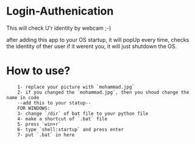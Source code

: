 # Login-Authenication
This will check U'r identity by webcam ;-)


after adding this app to your OS startup, it will popUp every time, checks the identity of ther user
if it werent you, it will just shutdown the OS.

# How to use?
        1- replace your picture with `mohammad.jpg`
        2- if you changed the `mohammad.jpg`, then you shoud change the name in code
        --add this to your statup--
        FOR WINDOWS:
        3- change `/dir` of bat file to your python file
        4- make a shortcut of `.bat` file
        5- press `win+r`
        6- type `shell:startup` and press enter
        7- put `.bat` in here

